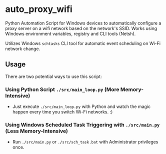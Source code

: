 # auto_proxy_wifi

Python Automation Script for Windows devices to automatically configure a proxy server on a wifi network based on the network's SSID. Works using Windows environment variables, registry and CLI tools (Netsh).

Utilizes Windows `schtasks` CLI tool for automatic event scheduling on Wi-Fi network change.

## Usage

There are two potential ways to use this script:

### Using Python Script `./src/main_loop.py` (More Memory-Intensive)

- Just execute `./src/main_loop.py` with Python and watch the magic happen every time you switch Wi-Fi networks. :)

### Using Windows Scheduled Task Triggering with `./src/main.py` (Less Memory-Intensive)

- Run `./src/main.py` or `./src/sch_task.bat` with Administrator privileges once.

